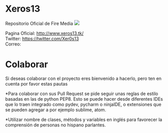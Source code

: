 # Xeros13
Repositorio Oficial de Fire Media
![](https://github.com/Xeros13/Fire-Media/blob/master/icon.png)












Pagina Oficial: http://www.xeros13.tk/ <br>
Twitter: https://twitter.com/Xer0s13 <br>
Correo:


<h1> Colaborar </h1>
Si deseas colaborar con el proyecto eres bienvenido a hacerlo, pero ten en cuenta por favor estas pautas

*Para colaborar con sus Pull Request se pide seguir unas reglas de estilo basadas en las de python PEP8. Esto se puede hacer desde diferentes IDEs que lo traen integrado como pydev, pycharm o ninjaIDE, o extensiones que se pueden agregar a por ejemplo sublime, atom.

*Utilizar nombre de clases, métodos y variables en inglés para favorecer la comprensión de personas no hispano parlantes.
